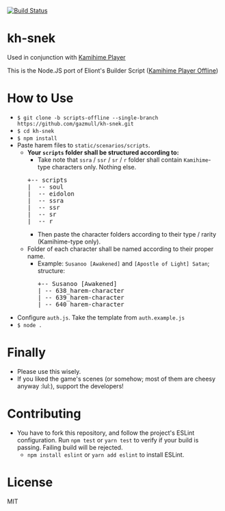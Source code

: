 [![Build Status](https://travis-ci.org/gazmull/kh-snek.svg?branch=master)](https://travis-ci.org/gazmull/kh-snek)
# kh-snek

Used in conjunction with [Kamihime Player](https://github.com/gazmull/kamihime-player)

This is the Node.JS port of Eliont's Builder Script ([Kamihime Player Offline](https://harem-battle.club/kamihime-project/3605-love-scenes-collecting.html))

# How to Use
* `$ git clone -b scripts-offline --single-branch https://github.com/gazmull/kh-snek.git`
* `$ cd kh-snek`
* `$ npm install`
* Paste harem files to `static/scenarios/scripts`.
  * **Your `scripts` folder shall be structured according to:**
    * Take note that `ssra` / `ssr` / `sr` / `r` folder shall contain `Kamihime`-type characters only. Nothing else.
    <pre>+-- scripts
    |  -- soul
    |  -- eidolon
    |  -- ssra
    |  -- ssr
    |  -- sr
    |  -- r</pre>
    * Then paste the character folders according to their type / rarity (Kamihime-type only).
  * Folder of each character shall be named according to their proper name.
    * Example: `Susanoo [Awakened]` and `[Apostle of Light] Satan`; structure:
      <pre>+-- Susanoo [Awakened]
      | -- 638_harem-character
      | -- 639_harem-character
      | -- 640_harem-character
      </pre>
* Configure `auth.js`. Take the template from `auth.example.js`
* `$ node .`

# Finally
* Please use this wisely.
* If you liked the game's scenes (or somehow; most of them are cheesy anyway :lul:), support the developers!

# Contributing
* You have to fork this repository, and follow the project's ESLint configuration. Run `npm test` or `yarn test` to verify if your build is passing. Failing build will be rejected.
  * `npm install eslint` or `yarn add eslint` to install ESLint.

# License
  MIT
